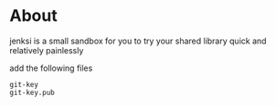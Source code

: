 # About
jenksi is a small sandbox for you to try your shared library quick and relatively painlessly

add the following files
```
git-key
git-key.pub
```
